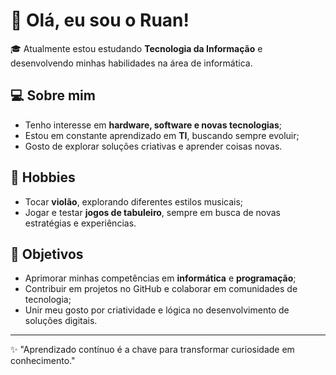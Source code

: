 # 👋 Olá, eu sou o Ruan!  

🎓 Atualmente estou estudando **Tecnologia da Informação** e desenvolvendo minhas habilidades na área de informática.  

## 💻 Sobre mim  
- Tenho interesse em **hardware, software e novas tecnologias**;  
- Estou em constante aprendizado em **TI**, buscando sempre evoluir;  
- Gosto de explorar soluções criativas e aprender coisas novas.  

## 🎸 Hobbies  
- Tocar **violão**, explorando diferentes estilos musicais;  
- Jogar e testar **jogos de tabuleiro**, sempre em busca de novas estratégias e experiências.  

## 🚀 Objetivos  
- Aprimorar minhas competências em **informática** e **programação**;  
- Contribuir em projetos no GitHub e colaborar em comunidades de tecnologia;  
- Unir meu gosto por criatividade e lógica no desenvolvimento de soluções digitais.  

---

✨ "Aprendizado contínuo é a chave para transformar curiosidade em conhecimento."  
